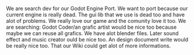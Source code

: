 We are search dev for our Godot Engine Port.
We want to port because our current engine is really dead. The gui lib that we use is dead too and have alot of problems.
We really love our game and the comunity love it too.
We are searching:
Godot Coder/an grafic artist would be nice too because maybe we can reuse all grafics. We have alot blender files.
Later sound effect and music creator ould be nice too.
An design document write would be really nice too. That our Wiki could get alot of more informations.
